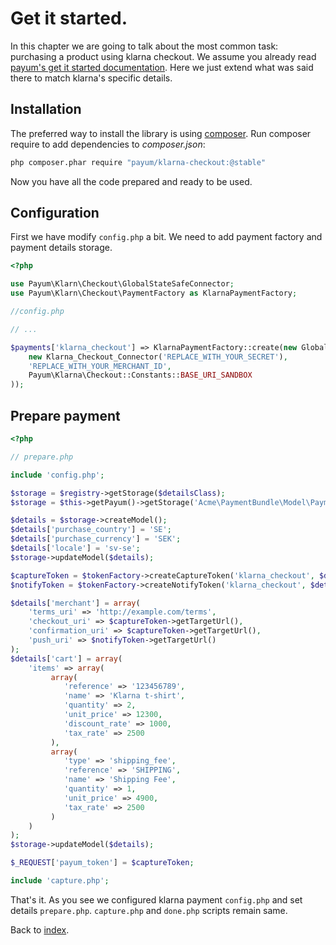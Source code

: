 # Get it started.

In this chapter we are going to talk about the most common task: purchasing a product using klarna checkout.
We assume you already read [payum's get it started documentation](https://github.com/Payum/Payum/blob/master/docs/get-it-started.md).
Here we just extend what was said there to match klarna's specific details.

## Installation

The preferred way to install the library is using [composer](http://getcomposer.org/).
Run composer require to add dependencies to _composer.json_:

```bash
php composer.phar require "payum/klarna-checkout:@stable"
```

Now you have all the code prepared and ready to be used.

## Configuration

First we have modify `config.php` a bit.
We need to add payment factory and payment details storage.

```php
<?php

use Payum\Klarn\Checkout\GlobalStateSafeConnector;
use Payum\Klarn\Checkout\PaymentFactory as KlarnaPaymentFactory;

//config.php

// ...

$payments['klarna_checkout'] => KlarnaPaymentFactory::create(new GlobalStateSafeConnector(
    new Klarna_Checkout_Connector('REPLACE_WITH_YOUR_SECRET'),
    'REPLACE_WITH_YOUR_MERCHANT_ID',
    Payum\Klarna\Checkout::Constants::BASE_URI_SANDBOX
));
```

## Prepare payment

```php
<?php

// prepare.php

include 'config.php';

$storage = $registry->getStorage($detailsClass);
$storage = $this->getPayum()->getStorage('Acme\PaymentBundle\Model\PaymentDetails');

$details = $storage->createModel();
$details['purchase_country'] = 'SE';
$details['purchase_currency'] = 'SEK';
$details['locale'] = 'sv-se';
$storage->updateModel($details);

$captureToken = $tokenFactory->createCaptureToken('klarna_checkout', $details, 'done.php');
$notifyToken = $tokenFactory->createNotifyToken('klarna_checkout', $details);

$details['merchant'] = array(
    'terms_uri' => 'http://example.com/terms',
    'checkout_uri' => $captureToken->getTargetUrl(),
    'confirmation_uri' => $captureToken->getTargetUrl(),
    'push_uri' => $notifyToken->getTargetUrl()
);
$details['cart'] = array(
    'items' => array(
         array(
            'reference' => '123456789',
            'name' => 'Klarna t-shirt',
            'quantity' => 2,
            'unit_price' => 12300,
            'discount_rate' => 1000,
            'tax_rate' => 2500
         ),
         array(
            'type' => 'shipping_fee',
            'reference' => 'SHIPPING',
            'name' => 'Shipping Fee',
            'quantity' => 1,
            'unit_price' => 4900,
            'tax_rate' => 2500
         )
    )
);
$storage->updateModel($details);

$_REQUEST['payum_token'] = $captureToken;

include 'capture.php';
```

That's it. As you see we configured klarna payment `config.php` and set details `prepare.php`.
`capture.php` and `done.php` scripts remain same.

Back to [index](index.md).
